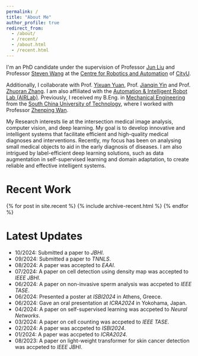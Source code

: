 ```yaml
---
permalink: /
title: "About Me"
author_profile: true
redirect_from:
  - /about/
  - /recent/
  - /about.html
  - /recent.html
---
```


I'm an PhD candidate under the supervision of Professor [Jun Liu](https://www.imse.hku.hk/people/j-liu) and Professor [Steven Wang](https://www.cityu.edu.hk/stfprofile/stevenwang.htm) at the 
[Centre for Robotics and Automation](https://www.cityu.edu.hk/cra/) of [CityU](https://www.cityu.edu.hk/). 
<!-- and [Department of Data and Systems Engineering](https://www.dase.hku.hk/) of [HKU](https://www.hku.hk/) -->
Additionally, I collaborate with Prof. [Yixuan Yuan](https://www.ee.cuhk.edu.hk/~yxyuan/), Prof. [Jianqin Yin](https://www.researchgate.net/profile/Jianqin-Yin) and Prof. [Zhuoran Zhang](https://sse.cuhk.edu.cn/en/faculty/zhangzhuoran).
I am also affiliated with the 
[Automation & Intelligent Robot Lab (AIRLab)](https://airlab.hku.hk/team).
Previously, I received my B.Eng. in
[Mechanical Engineering](http://cogsci.ucmerced.edu/) from the
[South China University of Technology](https://www.scut.edu.cn/en/), where I worked with Professor
[Zhenping Wan](https://www.researchgate.net/profile/Zhenping-Wan).

My Research interests lie at the intersection medical image analysis, computer vision, and deep learning.
My goal is to develop innovative and intelligent systems that facilitate efficient and high-quality medical diagnoses and interventions. 
Recently, my focus has been on analysing small medical objects to aid in the early diagnosis of diseases.
I am also intrigued by label-efficient deep learning solutions, such as data augmentation in self-supervised learning and domain adaptation, to create reliable and effective intelligent systems.


Recent Work
======
{% for post in site.recent %}
  {% include archive-recent.html %}
{% endfor %}


Latest Updates
======
<!-- * 09/2018: I took the position of Research Fellow in The University of Melbourne. -->
<!-- * 09/2018: I submitted my PhD thesis. -->
<!-- * 03/2025: Submitted a paper to *IJCV*. -->
* 10/2024: Submitted a paper to *JBHI*.
* 09/2024: Submitted a paper to *TNNLS*.
* 08/2024: A paper was accepted to *EAAI*.
* 07/2024: A paper on cell detection using density map was accepted to *IEEE JBHI*.
* 06/2024: A paper on non-invasive sperm analysis was accpeted to *IEEE TASE*.
* 06/2024: Presented a poster at *ISBI2024* in Athens, Greece.
* 06/2024: Gave an oral presentation at *ICRA2024* in Yokohama, Japan.
* 04/2024: A paper on self-supervised learning was accpeted to *Neural Networks*.
* 03/2024: A paper on cell counting was accpeted to *IEEE TASE*.
* 02/2024: A paper was accpeted to *ISBI2024*.
* 01/2024: A paper was accpeted to *ICRA2024*.
* 08/2023: A paper on light-weight transformer for skin cancer detection was accpeted to *IEEE JBHI*.

<!-- * 01/2021: Three papers were accepted to ICLR2021, two spotlight (top 4%) and one poster. -->
<!-- * 06/2020: I will join the School of Information Technology, Deakin University, as a lecturer. -->
<!-- * 05/2020: One paper on understanding medical adversarial attacks/examples was accepted to journal Pattern Recognition.  -->
<!-- * 12/2019: Two papers were accepted to ICLR2020. -->
<!-- * 12/2019: I gave a invited tutorial on Adversarial Machine Learning (AML) at <a href="http://nugget.unisa.edu.au/AI2019/index.php#" target="_blank">Australasian Joint Conference on Artificial Intelligence (AI2019)</a>. <a href="https://github.com/xingjunm/An-Introduction-to-Adversarial-Machine-Learning" target="_blank">GitHub (slides and codes)</a>. -->
<!-- * 05/2019: I will visit RIKEN and NII in Japan, June 2019. -->
<!-- * 12/2018: Session Chair of the Computer Science and IT session at <a href="http://www.capsaus.org/?a=3FA592EB18CBDF30" target="_blank">The 11th Research Symposium for Chinese PhD Students and Scholars in Australia</a>. -->
<!-- * 03/2018: Research intern at National Institute of Informatic, Tokyo Japan. -->
